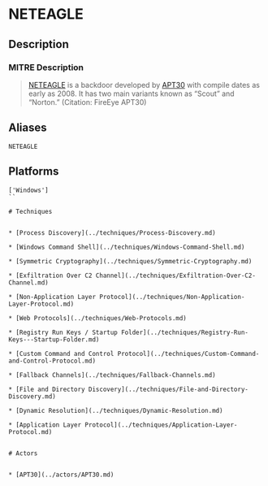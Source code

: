 
# NETEAGLE

## Description

### MITRE Description

> [NETEAGLE](https://attack.mitre.org/software/S0034) is a backdoor developed by [APT30](https://attack.mitre.org/groups/G0013) with compile dates as early as 2008. It has two main variants known as “Scout” and “Norton.” (Citation: FireEye APT30)

## Aliases

```
NETEAGLE
```

## Platforms

```
['Windows']
``

# Techniques


* [Process Discovery](../techniques/Process-Discovery.md)

* [Windows Command Shell](../techniques/Windows-Command-Shell.md)
    
* [Symmetric Cryptography](../techniques/Symmetric-Cryptography.md)
    
* [Exfiltration Over C2 Channel](../techniques/Exfiltration-Over-C2-Channel.md)
    
* [Non-Application Layer Protocol](../techniques/Non-Application-Layer-Protocol.md)
    
* [Web Protocols](../techniques/Web-Protocols.md)
    
* [Registry Run Keys / Startup Folder](../techniques/Registry-Run-Keys---Startup-Folder.md)
    
* [Custom Command and Control Protocol](../techniques/Custom-Command-and-Control-Protocol.md)
    
* [Fallback Channels](../techniques/Fallback-Channels.md)
    
* [File and Directory Discovery](../techniques/File-and-Directory-Discovery.md)
    
* [Dynamic Resolution](../techniques/Dynamic-Resolution.md)
    
* [Application Layer Protocol](../techniques/Application-Layer-Protocol.md)
    

# Actors


* [APT30](../actors/APT30.md)

